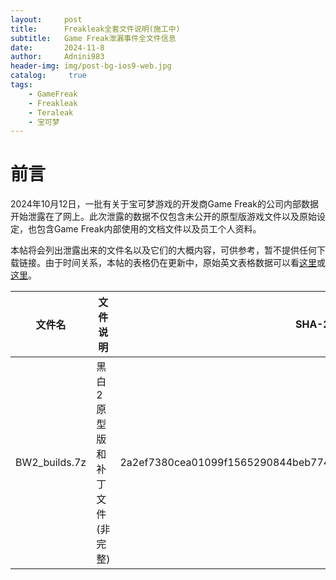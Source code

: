 ```yaml
---
layout:     post
title:      Freakleak全套文件说明(施工中)
subtitle:   Game Freak泄漏事件全文件信息
date:       2024-11-8
author:     Adnini983
header-img: img/post-bg-ios9-web.jpg
catalog: 	 true
tags:
    - GameFreak
    - Freakleak
    - Teraleak
    - 宝可梦
---
```

# 前言
2024年10月12日，一批有关于宝可梦游戏的开发商Game Freak的公司内部数据开始泄露在了网上。此次泄露的数据不仅包含未公开的原型版游戏文件以及原始设定，也包含Game Freak内部使用的文档文件以及员工个人资料。

本帖将会列出泄露出来的文件名以及它们的大概内容，可供参考，暂不提供任何下载链接。由于时间关系，本帖的表格仍在更新中，原始英文表格数据可以看[这里](https://rentry.org/freakleak)或[这里](https://github.com/Adnini983/adnini983.github.io/raw/refs/heads/main/Files/Documents/Excel/Freakleak%20File%20List.xlsx)。

|文件名|文件说明|SHA-256|
|---|---|---|
|BW2_builds.7z|黑白2原型版和补丁文件(非完整)|2a2ef7380cea01099f1565290844beb77432717b13f2164c9b82a60920d1b4e6|
